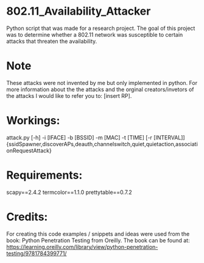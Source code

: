 # 802.11_Availability_Attacker
Python script that was made for a research project. The goal of this project was to determine whether a 802.11 network was susceptible to certain attacks that threaten the availability.

# Note
These attacks were not invented by me but only implemented in python. For more information about the the attacks and the orginal creators/invetors of the attacks I would like to refer you to: [insert RP].


# Workings:
attack.py [-h] -i [IFACE] -b [BSSID] -m [MAC] -t [TIME] [-r [INTERVAL]]
{ssidSpawner,discoverAPs,deauth,channelswitch,quiet,quietaction,associationRequestAttack}

# Requirements:
scapy==2.4.2
termcolor==1.1.0
prettytable==0.7.2


# Credits:
For creating this code examples / snippets and ideas were used from the book: Python Penetration Testing from Oreilly.
The book can be found at: https://learning.oreilly.com/library/view/python-penetration-testing/9781784399771/
